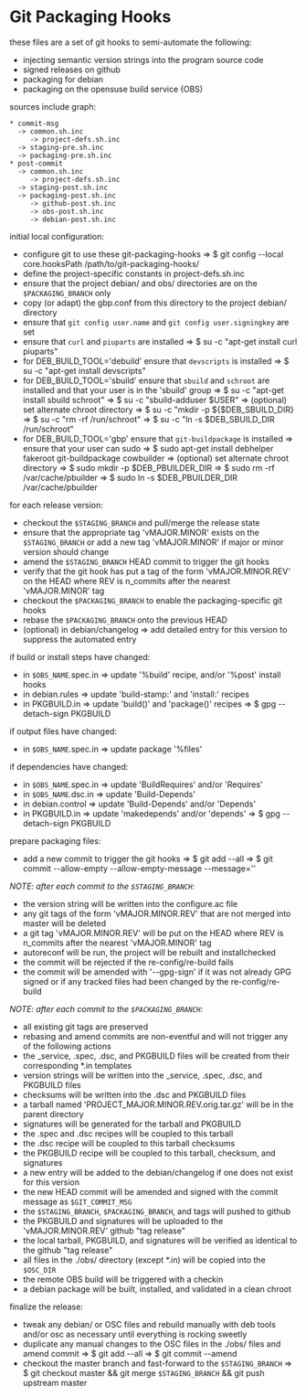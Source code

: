 Git Packaging Hooks
===================

these files are a set of git hooks to semi-automate the following:

  * injecting semantic version strings into the program source code
  * signed releases on github
  * packaging for debian
  * packaging on the opensuse build service (OBS)

sources include graph:
```
* commit-msg
  -> common.sh.inc
     -> project-defs.sh.inc
  -> staging-pre.sh.inc
  -> packaging-pre.sh.inc
* post-commit
  -> common.sh.inc
     -> project-defs.sh.inc
  -> staging-post.sh.inc
  -> packaging-post.sh.inc
     -> github-post.sh.inc
     -> obs-post.sh.inc
     -> debian-post.sh.inc
```


initial local configuration:

* configure git to use these git-packaging-hooks
  => $ git config --local core.hooksPath /path/to/git-packaging-hooks/
* define the project-specific constants in project-defs.sh.inc
* ensure that the project debian/ and obs/ directories are on the `$PACKAGING_BRANCH` only
* copy (or adapt) the gbp.conf from this directory to the project debian/ directory
* ensure that `git config user.name` and `git config user.signingkey` are set
* ensure that `curl` and `piuparts` are installed
  => $ su -c "apt-get install curl piuparts"
* for DEB_BUILD_TOOL='debuild' ensure that `devscripts` is installed
  => $ su -c "apt-get install devscripts"
* for DEB_BUILD_TOOL='sbuild' ensure that `sbuild` and `schroot` are installed
  and that your user is in the 'sbuild' group
  => $ su -c "apt-get install sbuild schroot"
  => $ su -c "sbuild-adduser $USER"
  => (optional) set alternate chroot directory
  => $ su -c "mkdir -p ${$DEB_SBUILD_DIR}
  => $ su -c "rm -rf /run/schroot"
  => $ su -c "ln -s $DEB_SBUILD_DIR /run/schroot"
* for DEB_BUILD_TOOL='gbp' ensure that `git-buildpackage` is installed
  => ensure that your user can sudo
  => $ sudo apt-get install debhelper fakeroot git-buildpackage cowbuilder
  => (optional) set alternate chroot directory
  => $ sudo mkdir -p $DEB_PBUILDER_DIR
  => $ sudo rm -rf /var/cache/pbuilder
  => $ sudo ln -s $DEB_PBUILDER_DIR /var/cache/pbuilder


for each release version:

* checkout the `$STAGING_BRANCH` and pull/merge the release state
* ensure that the appropriate tag 'vMAJOR.MINOR' exists on the `$STAGING_BRANCH`
  or add a new tag 'vMAJOR.MINOR' if major or minor version should change
* amend the `$STAGING_BRANCH` HEAD commit to trigger the git hooks
* verify that the git hook has put a tag of the form 'vMAJOR.MINOR.REV' on the HEAD
  where REV is n_commits after the nearest 'vMAJOR.MINOR' tag
* checkout the `$PACKAGING_BRANCH` to enable the packaging-specific git hooks
* rebase the `$PACKAGING_BRANCH` onto the previous HEAD
* (optional) in debian/changelog
  => add detailed entry for this version to suppress the automated entry


if build or install steps have changed:

* in `$OBS_NAME`.spec.in
  => update '%build' recipe, and/or '%post' install hooks
* in debian.rules
  => update 'build-stamp:' and 'install:' recipes
* in PKGBUILD.in
  => update 'build()' and 'package()' recipes
  => $ gpg --detach-sign PKGBUILD


if output files have changed:

* in `$OBS_NAME`.spec.in
  => update package '%files'


if dependencies have changed:

* in `$OBS_NAME`.spec.in
  => update 'BuildRequires' and/or 'Requires'
* in `$OBS_NAME`.dsc.in
  => update 'Build-Depends'
* in debian.control
  => update 'Build-Depends' and/or 'Depends'
* in PKGBUILD.in
  => update 'makedepends' and/or 'depends'
  => $ gpg --detach-sign PKGBUILD


prepare packaging files:

* add a new commit to trigger the git hooks
  => $ git add --all
  => $ git commit --allow-empty --allow-empty-message --message=''


_NOTE: after each commit to the `$STAGING_BRANCH`:_

* the version string will be written into the configure.ac file
* any git tags of the form 'vMAJOR.MINOR.REV' that are not merged into master will be deleted
* a git tag 'vMAJOR.MINOR.REV' will be put on the HEAD
  where REV is n_commits after the nearest 'vMAJOR.MINOR' tag
* autoreconf will be run, the project will be rebuilt and installchecked
* the commit will be rejected if the re-config/re-build fails
* the commit will be amended with '--gpg-sign' if it was not already GPG signed
  or if any tracked files had been changed by the re-config/re-build


_NOTE: after each commit to the `$PACKAGING_BRANCH`:_

* all existing git tags are preserved
* rebasing and amend commits are non-eventful and will not trigger any of the following actions
* the \_service, .spec, .dsc, and PKGBUILD files will be created from their corresponding *.in templates
* version strings will be written into the \_service, .spec, .dsc, and PKGBUILD files
* checksums will be written into the .dsc and PKGBUILD files
* a tarball named 'PROJECT_MAJOR.MINOR.REV.orig.tar.gz' will be in the parent directory
* signatures will be generated for the tarball and PKGBUILD
* the .spec and .dsc recipes will be coupled to this tarball
* the .dsc recipe will be coupled to this tarball checksums
* the PKGBUILD recipe will be coupled to this tarball, checksum, and signatures
* a new entry will be added to the debian/changelog if one does not exist for this version
* the new HEAD commit will be amended and signed with the commit message as `$GIT_COMMIT_MSG`
* the `$STAGING_BRANCH`, `$PACKAGING_BRANCH`, and tags will pushed to github
* the PKGBUILD and signatures will be uploaded to the 'vMAJOR.MINOR.REV' github "tag release"
* the local tarball, PKGBUILD, and signatures will be verified as identical to the github "tag release"
* all files in the ./obs/ directory (except *.in) will be copied into the `$OSC_DIR`
* the remote OBS build will be triggered with a checkin
* a debian package will be built, installed, and validated in a clean chroot


finalize the release:

* tweak any debian/ or OSC files and rebuild manually with deb tools and/or osc
  as necessary until everything is rocking sweetly
* duplicate any manual changes to the OSC files in the ./obs/ files and amend commit
  => $ git add --all
  => $ git commit --amend
* checkout the master branch and fast-forward to the `$STAGING_BRANCH`
  => $ git checkout master && git merge `$STAGING_BRANCH` && git push upstream master

